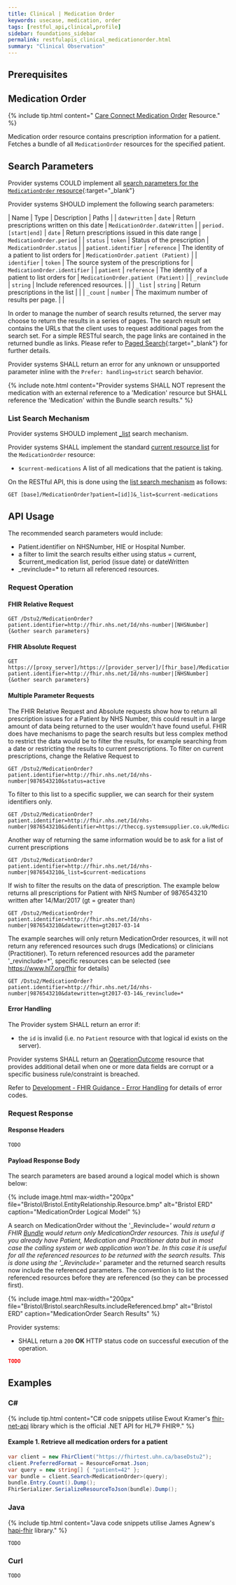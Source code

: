 ```yaml
---
title: Clinical | Medication Order
keywords: usecase, medication, order
tags: [restful_api,clinical,profile]
sidebar: foundations_sidebar
permalink: restfulapis_clinical_medicationorder.html
summary: "Clinical Observation"
---
```


## Prerequisites ##


## Medication Order ##

{% include tip.html content=" [Care Connect Medication Order](https://fhir-test.nhs.uk/StructureDefinition/careconnect-gpc-medicationorder-1
) Resource." %}

Medication order resource contains prescription information for a patient. Fetches a bundle of all `MedicationOrder` resources for the specified patient.

## Search Parameters ##

Provider systems COULD implement all [search parameters for the `MedicationOrder` resource](https://www.hl7.org/fhir/DSTU2/medicationorder.html#search){:target="_blank"}

Provider systems SHOULD implement the following search parameters:

| Name | Type | Description | Paths |
| `datewritten` | `date` | Return prescriptions written on this date | `MedicationOrder.dateWritten` |
| `period.[start|end]` | `date` | Return prescriptions issued in this date range | `MedicationOrder.period` |
| `status` | `token` | Status of the prescription | `MedicationOrder.status` |
| `patient.identifier` | `reference` | The identity of a patient to list orders for | `MedicationOrder.patient (Patient)` |
| `identifier` | `token` | The source system of the prescriptions for  | `MedicationOrder.identifier` |
| `patient` | `reference` | The identity of a patient to list orders for | `MedicationOrder.patient (Patient)` |
| `_revinclude` | `string` | Include referenced resources.  |  |
| `_list` | `string` | Return prescriptions in the list |  |
| `_count` | `number` | The maximum number of results per page. |  |

In order to manage the number of search results returned, the server may choose to return the results in a series of pages. The search result set contains the URLs that the client uses to request additional pages from the search set. For a simple RESTful search, the page links are contained in the returned bundle as links. Please refer to [Paged Search](https://www.hl7.org/fhir/DSTU2/search.html#count){:target="_blank"} for further details.

Provider systems SHALL return an error for any unknown or unsupported parameter inline with the `Prefer: handling=strict` search behavior.

{% include note.html content="Provider systems SHALL NOT represent the medication with an external reference to a 'Medication' resource but SHALL reference the 'Medication' within the Bundle search results." %}

### List Search Mechanism ###

Provider systems SHOULD implement [_list](https://www.hl7.org/fhir/DSTU2/search.html#list) search mechanism.

Provider systems SHALL implement the standard [current resource list](https://www.hl7.org/fhir/lifecycle.html#current) for the `MedicationOrder` resource:

- `$current-medications` A list of all medications that the patient is taking.

On the RESTful API, this is done using the [list search mechanism](https://www.hl7.org/fhir/DSTU2/search.html#list) as follows:

```http
GET [base]/MedicationOrder?patient=[id]]&_list=$current-medications
```


## API Usage ##

The recommended search parameters would include:

- Patient.identifier on NHSNumber, HIE or Hospital Number.
- a filter to limit the search results either using status = current, $current_medication list, period (issue date) or dateWritten
- _revinclude=* to return all referenced resources.

### Request Operation ###

#### FHIR Relative Request ####

```http
GET /Dstu2/MedicationOrder?patient.identifier=http://fhir.nhs.net/Id/nhs-number|[NHSNumber]{&other search parameters}
```

#### FHIR Absolute Request ####

```http
GET https://[proxy_server]/https://[provider_server]/[fhir_base]/MedicationOrder?patient.identifier=http://fhir.nhs.net/Id/nhs-number|[NHSNumber]{&other search parameters}
```

#### Multiple Parameter Requests ####

The FHIR Relative Request and Absolute requests show how to return all prescription issues for a Patient by NHS Number, this could result in a large amount of data being returned to the user wouldn't have found useful. FHIR does have mechanisms to page the search results but less complex method to restrict the data would be to filter the results, for example searching from a date or restricting the results to current prescriptions. 
To filter on current prescriptions, change the Relative Request to  

```http
GET /Dstu2/MedicationOrder?patient.identifier=http://fhir.nhs.net/Id/nhs-number|9876543210&status=active
```
To filter to this list to a specific supplier, we can search for their system identifiers only.

```http
GET /Dstu2/MedicationOrder?patient.identifier=http://fhir.nhs.net/Id/nhs-number|9876543210&identifier=https://theccg.systemsupplier.co.uk/MedicationOrder|
```

Another way of returning the same information would be to ask for a list of current prescriptions

```http
GET /Dstu2/MedicationOrder?patient.identifier=http://fhir.nhs.net/Id/nhs-number|9876543210&_list=$current-medications
```

If wish to filter the results on the data of prescription. The example below returns all prescriptions for Patient with NHS Number of 9876543210 written after 14/Mar/2017 (gt = greater than)

```http
GET /Dstu2/MedicationOrder?patient.identifier=http://fhir.nhs.net/Id/nhs-number|9876543210&datewritten=gt2017-03-14
```

The example searches will only return MedicationOrder resources, it will not return any referenced resources such drugs (Medications) or clinicians (Practitioner). To return referenced resources add the parameter '_revinclude=*', specific resources can be selected (see https://www.hl7.org/fhir for details)
 
```http
GET /Dstu2/MedicationOrder?patient.identifier=http://fhir.nhs.net/Id/nhs-number|9876543210&datewritten=gt2017-03-14&_revinclude=*
```



#### Error Handling ####

The Provider system SHALL return an error if:

- the `id` is invalid (i.e. no `Patient` resource with that logical id exists on the server).

Provider systems SHALL return an [OperationOutcome](http://www.hl7.org/fhir/operationoutcome.html) resource that provides additional detail when one or more data fields are corrupt or a specific business rule/constraint is breached.

Refer to [Development - FHIR Guidance - Error Handling](development_fhir_error_handling_guidance.html) for details of error codes.

### Request Response ###

#### Response Headers ####

```http
TODO
```

#### Payload Response Body ####

The search parameters are based around a logical model which is shown below:

{% include image.html 
max-width="200px" file="Bristol/Bristol.EntityRelationship.Resource.bmp" alt="Bristol ERD"
caption="MedicationOrder Logical Model" %} 

A search on MedicationOrder without the '_Revinclude=*' would return a FHIR [Bundle](https://www.hl7.org/fhir/DSTU2/bundle.html) would return only MedicationOrder resources. This is useful if you already have Patient, Medication and Practitioner data but in most case the calling system or web application won't be. In this case it is useful for all the referenced resources to be returned with the search results.
This is done using the '_Revinclude=*' parameter and the returned search results now include the referenced parameters. The convention is to list the referenced resources before they are referenced (so they can be processed first).

{% include image.html 
max-width="200px" file="Bristol/Bristol.searchResults.includeReferenced.bmp" alt="Bristol ERD"
caption="MedicationOrder Search Results" %} 



Provider systems:

- SHALL return a `200` **OK** HTTP status code on successful execution of the operation.

```json
TODO
```

## Examples ##

### C# ###

{% include tip.html content="C# code snippets utilise Ewout Kramer's [fhir-net-api](https://github.com/ewoutkramer/fhir-net-api) library which is the official .NET API for HL7&reg; FHIR&reg;." %}

#### Example 1. Retrieve all medication orders for a patient ####

```csharp
var client = new FhirClient("https://fhirtest.uhn.ca/baseDstu2");
client.PreferredFormat = ResourceFormat.Json;
var query = new string[] { "patient=42" };
var bundle = client.Search<MedicationOrder>(query);
bundle.Entry.Count().Dump();
FhirSerializer.SerializeResourceToJson(bundle).Dump();
```

### Java ###

{% include tip.html content="Java code snippets utilise James Agnew's [hapi-fhir](https://github.com/jamesagnew/hapi-fhir/
) library." %}

```java
TODO
```

### Curl ###



```curl
TODO
```


